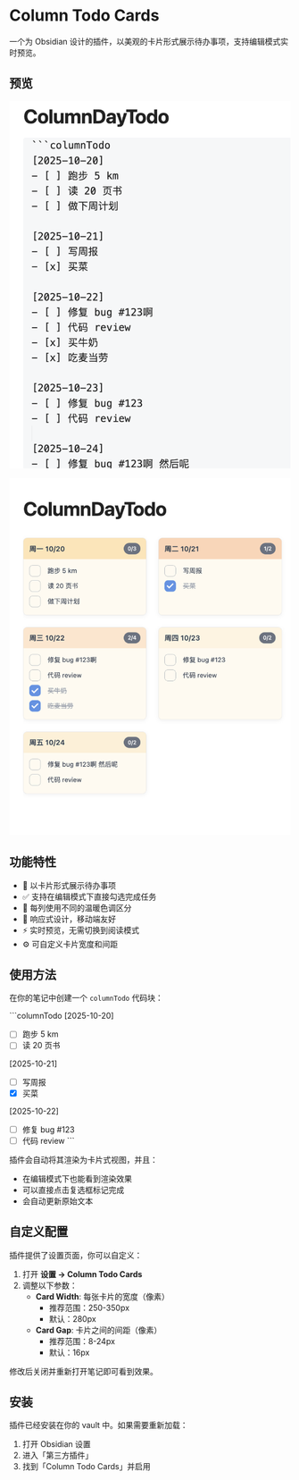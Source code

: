 # Column Todo Cards

一个为 Obsidian 设计的插件，以美观的卡片形式展示待办事项，支持编辑模式实时预览。

## 预览

![预览图 1](preview1.png)

![预览图 2](preview2.png)

## 功能特性

- 📅 以卡片形式展示待办事项
- ✅ 支持在编辑模式下直接勾选完成任务
- 🎨 每列使用不同的温暖色调区分
- 📱 响应式设计，移动端友好
- ⚡ 实时预览，无需切换到阅读模式
- ⚙️ 可自定义卡片宽度和间距

## 使用方法

在你的笔记中创建一个 `columnTodo` 代码块：

\`\`\`columnTodo
[2025-10-20]
- [ ] 跑步 5 km
- [ ] 读 20 页书

[2025-10-21]
- [ ] 写周报
- [x] 买菜

[2025-10-22]
- [ ] 修复 bug #123
- [ ] 代码 review
\`\`\`

插件会自动将其渲染为卡片式视图，并且：
- 在编辑模式下也能看到渲染效果
- 可以直接点击复选框标记完成
- 会自动更新原始文本

## 自定义配置

插件提供了设置页面，你可以自定义：

1. 打开 **设置 → Column Todo Cards**
2. 调整以下参数：
   - **Card Width**: 每张卡片的宽度（像素）
     - 推荐范围：250-350px
     - 默认：280px
   - **Card Gap**: 卡片之间的间距（像素）
     - 推荐范围：8-24px
     - 默认：16px

修改后关闭并重新打开笔记即可看到效果。

## 安装

插件已经安装在你的 vault 中。如果需要重新加载：

1. 打开 Obsidian 设置
2. 进入「第三方插件」
3. 找到「Column Todo Cards」并启用
